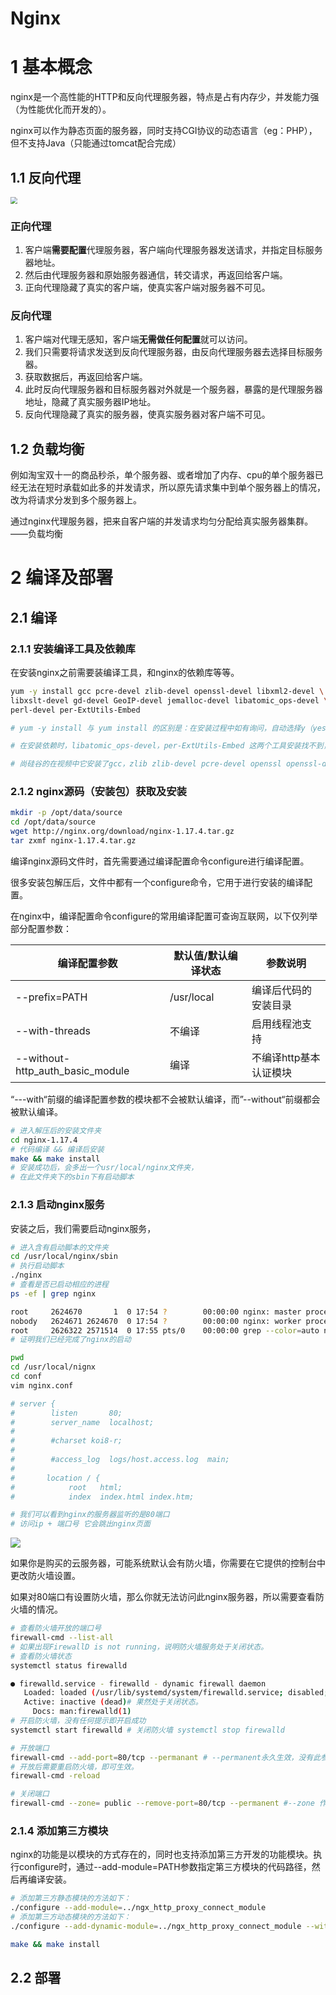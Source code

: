 # Nginx

# 1 基本概念

nginx是一个高性能的HTTP和反向代理服务器，特点是占有内存少，并发能力强（为性能优化而开发的）。

nginx可以作为静态页面的服务器，同时支持CGI协议的动态语言（eg：PHP），但不支持Java（只能通过tomcat配合完成）

## 1.1 反向代理

<img src="./figure/正向代理与反向代理.png" style="zoom: 67%;" />

### 正向代理

1. 客户端**需要配置**代理服务器，客户端向代理服务器发送请求，并指定目标服务器地址。
2. 然后由代理服务器和原始服务器通信，转交请求，再返回给客户端。
3. 正向代理隐藏了真实的客户端，使真实客户端对服务器不可见。

### 反向代理

1. 客户端对代理无感知，客户端**无需做任何配置**就可以访问。
2. 我们只需要将请求发送到反向代理服务器，由反向代理服务器去选择目标服务器。
3. 获取数据后，再返回给客户端。
4. 此时反向代理服务器和目标服务器对外就是一个服务器，暴露的是代理服务器地址，隐藏了真实服务器IP地址。
5. 反向代理隐藏了真实的服务器，使真实服务器对客户端不可见。

## 1.2 负载均衡

例如淘宝双十一的商品秒杀，单个服务器、或者增加了内存、cpu的单个服务器已经无法在短时承载如此多的并发请求，所以原先请求集中到单个服务器上的情况，改为将请求分发到多个服务器上。

通过nginx代理服务器，把来自客户端的并发请求均匀分配给真实服务器集群。——负载均衡

# 2 编译及部署

## 2.1 编译

### 2.1.1 安装编译工具及依赖库

在安装nginx之前需要装编译工具，和nginx的依赖库等等。

```bash
yum -y install gcc pcre-devel zlib-devel openssl-devel libxml2-devel \
libxslt-devel gd-devel GeoIP-devel jemalloc-devel libatomic_ops-devel \
perl-devel per-ExtUtils-Embed

# yum -y install 与 yum install 的区别是：在安装过程中如有询问，自动选择y（yes），而不需要手动选择。

# 在安装依赖时，libatomic_ops-devel，per-ExtUtils-Embed 这两个工具安装找不到，但好像也不影响接下来的安装，暂且不安装吧。

# 尚硅谷的在视频中它安装了gcc，zlib zlib-devel pcre-devel openssl openssl-devel

```

### 2.1.2 nginx源码（安装包）获取及安装

```bash
mkdir -p /opt/data/source
cd /opt/data/source
wget http://nginx.org/download/nginx-1.17.4.tar.gz
tar zxmf nginx-1.17.4.tar.gz
```

编译nginx源码文件时，首先需要通过编译配置命令configure进行编译配置。

很多安装包解压后，文件中都有一个configure命令，它用于进行安装的编译配置。

在nginx中，编译配置命令configure的常用编译配置可查询互联网，以下仅列举部分配置参数：

| 编译配置参数                     | 默认值/默认编译状态 | 参数说明               |
| -------------------------------- | ------------------- | ---------------------- |
| --prefix=PATH                    | /usr/local          | 编译后代码的安装目录   |
| --with-threads                   | 不编译              | 启用线程池支持         |
| --without-http_auth_basic_module | 编译                | 不编译http基本认证模块 |

“---with“前缀的编译配置参数的模块都不会被默认编译，而”--without“前缀都会被默认编译。

```bash
# 进入解压后的安装文件夹
cd nginx-1.17.4
# 代码编译 && 编译后安装
make && make install
# 安装成功后，会多出一个usr/local/nginx文件夹，
# 在此文件夹下的sbin下有启动脚本
```

### 2.1.3 启动nginx服务

安装之后，我们需要启动nginx服务，

```bash
# 进入含有启动脚本的文件夹
cd /usr/local/nginx/sbin
# 执行启动脚本
./nginx
# 查看是否已启动相应的进程
ps -ef | grep nginx

root     2624670       1  0 17:54 ?        00:00:00 nginx: master process ./nginx
nobody   2624671 2624670  0 17:54 ?        00:00:00 nginx: worker process
root     2626322 2571514  0 17:55 pts/0    00:00:00 grep --color=auto nginx
# 证明我们已经完成了nginx的启动

pwd
cd /usr/local/nignx
cd conf
vim nginx.conf

# server {
#        listen       80;
#        server_name  localhost;
#
#        #charset koi8-r;
#
#        #access_log  logs/host.access.log  main;
#
#       location / {
#            root   html;
#            index  index.html index.htm;

# 我们可以看到nginx的服务器监听的是80端口
# 访问ip + 端口号 它会跳出nginx页面
```

![](./figure/nginx启动后.png)

如果你是购买的云服务器，可能系统默认会有防火墙，你需要在它提供的控制台中更改防火墙设置。

如果对80端口有设置防火墙，那么你就无法访问此nginx服务器，所以需要查看防火墙的情况。

```bash
# 查看防火墙开放的端口号
firewall-cmd --list-all
# 如果出现FirewallD is not running，说明防火墙服务处于关闭状态。
# 查看防火墙状态
systemctl status firewalld

● firewalld.service - firewalld - dynamic firewall daemon
   Loaded: loaded (/usr/lib/systemd/system/firewalld.service; disabled; vendor preset: enabled)
   Active: inactive (dead)# 果然处于关闭状态。
     Docs: man:firewalld(1)
# 开启防火墙，没有任何提示即开启成功
systemctl start firewalld # 关闭防火墙 systemctl stop firewalld

# 开放端口
firewall-cmd --add-port=80/tcp --permanant # --permanent永久生效，没有此参数重启后失效
# 开放后需要重启防火墙，即可生效。
firewall-cmd -reload

# 关闭端口
firewall-cmd --zone= public --remove-port=80/tcp --permanent #--zone 作用域
```



### 2.1.4 添加第三方模块

nginx的功能是以模块的方式存在的，同时也支持添加第三方开发的功能模块。执行configure时，通过--add-module=PATH参数指定第三方模块的代码路径，然后再编译安装。

```bash
# 添加第三方静态模块的方法如下：
./configure --add-module=../ngx_http_proxy_connect_module
# 添加第三方动态模块的方法如下：
./configure --add-dynamic-module=../ngx_http_proxy_connect_module --with-compat

make && make install
```

## 2.2 部署

